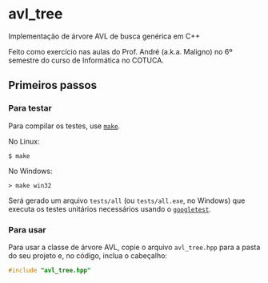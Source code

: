 # avl_tree
Implementação de árvore AVL de busca genérica em C++

Feito como exercício nas aulas do Prof. André (a.k.a. Maligno) no 6º semestre do curso de Informática no COTUCA.

## Primeiros passos

### Para testar
Para compilar os testes, use [`make`](https://www.gnu.org/software/make/).

No Linux:
```
$ make
```

No Windows:
```
> make win32
```

Será gerado um arquivo `tests/all` (ou `tests/all.exe`, no Windows) que executa os testes unitários necessários usando o [`googletest`](https://github.com/google/googletest).

### Para usar
Para usar a classe de árvore AVL, copie o arquivo
`avl_tree.hpp` para a pasta do seu projeto e, no código, inclua o cabeçalho:
```cpp
#include "avl_tree.hpp"
```